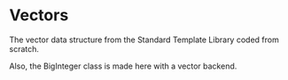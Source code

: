 # Vectors
The vector data structure from the Standard Template Library coded from scratch.

Also, the BigInteger class is made here with a vector backend.
